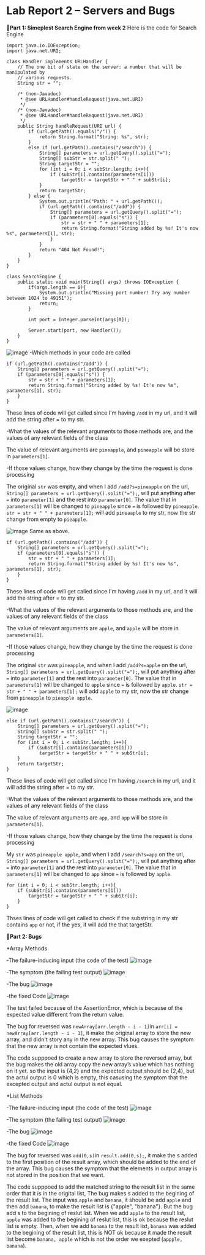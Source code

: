 # Lab Report 2 – Servers and Bugs



**🌟Part 1: Simeplest Search Engine from week 2**
Here is the code for Search Engine
```
import java.io.IOException;
import java.net.URI;

class Handler implements URLHandler {
    // The one bit of state on the server: a number that will be manipulated by
    // various requests.
    String str = "";

    /* (non-Javadoc)
     * @see URLHandler#handleRequest(java.net.URI)
     */
    /* (non-Javadoc)
     * @see URLHandler#handleRequest(java.net.URI)
     */
    public String handleRequest(URI url) {
        if (url.getPath().equals("/")) {
            return String.format("String: %s", str);
        } 
        else if (url.getPath().contains("/search")) {
            String[] parameters = url.getQuery().split("=");
            String[] subStr = str.split(" ");
            String targetStr = "";
            for (int i = 0; i < subStr.length; i++){
                if (subStr[i].contains(parameters[1]))
                    targetStr = targetStr + " " + subStr[i];
            }
            return targetStr;
        } else {
            System.out.println("Path: " + url.getPath());
            if (url.getPath().contains("/add")) {
                String[] parameters = url.getQuery().split("=");
                if (parameters[0].equals("s")) {
                    str = str + " " + parameters[1];
                    return String.format("String added by %s! It's now %s", parameters[1], str);    
                }
            }
            return "404 Not Found!";
        }
    }
}

class SearchEngine {
    public static void main(String[] args) throws IOException {
        if(args.length == 0){
            System.out.println("Missing port number! Try any number between 1024 to 49151");
            return;
        }

        int port = Integer.parseInt(args[0]);

        Server.start(port, new Handler());
    }
}

```

![image](ScreenShotLab2-1.png)
-Which methods in your code are called
```
if (url.getPath().contains("/add")) {
    String[] parameters = url.getQuery().split("=");
    if (parameters[0].equals("s")) {
        str = str + " " + parameters[1];
        return String.format("String added by %s! It's now %s", parameters[1], str);    
    }
}
```
These lines of code will get called since I'm having `/add` in my url, and it will add the string after = to my str.

-What the values of the relevant arguments to those methods are, and the values of any relevant fields of the class

The value of relevant arguments are `pineapple`,  and `pineapple` will be store in `parameters[1]`.

-If those values change, how they change by the time the request is done processing

The original `str` was empty, and when I add `/add?s=pineapple` on the url, `String[] parameters = url.getQuery().split("=");`, will put anything after `=` into `parameter[1]` and the rest into `parameter[0]`. The value that in `parameters[1]` will be changed to `pineapple` since `=` is followed by `pineapple`.  `str = str + " " + parameters[1];` will add `pineaaple` to my str, now the str change from empty to `pieapple`.

![image](ScreenShotLab2-2.png)
Same as above. 
```
if (url.getPath().contains("/add")) {
    String[] parameters = url.getQuery().split("=");
    if (parameters[0].equals("s")) {
        str = str + " " + parameters[1];
        return String.format("String added by %s! It's now %s", parameters[1], str);    
    }
}
```
These lines of code will get called since I'm having `/add` in my url, and it will add the string after = to my str.

-What the values of the relevant arguments to those methods are, and the values of any relevant fields of the class

The value of relevant arguments are `apple`,  and `apple` will be store in `parameters[1]`.

-If those values change, how they change by the time the request is done processing

The original `str` was `pineapple`, and when I add `/add?s=apple` on the url, `String[] parameters = url.getQuery().split("=");`, will put anything after `=` into `parameter[1]` and the rest into `parameter[0]`. The value that in `parameters[1]` will be changed to `apple` since `=` is followed by `apple`.  `str = str + " " + parameters[1];` will add `apple` to my str, now the str change from `pineapple` to `pieapple apple`.




![image](ScreenShotLab2-3.png)
```
else if (url.getPath().contains("/search")) {
    String[] parameters = url.getQuery().split("=");
    String[] subStr = str.split(" ");
    String targetStr = "";
    for (int i = 0; i < subStr.length; i++){
        if (subStr[i].contains(parameters[1]))
            targetStr = targetStr + " " + subStr[i];
    }
    return targetStr;
}
```

These lines of code will get called since I'm having `/search` in my url, and it will add the string after = to my str.

-What the values of the relevant arguments to those methods are, and the values of any relevant fields of the class

The value of relevant arguments are `app`,  and `app` will be store in `parameters[1]`.

-If those values change, how they change by the time the request is done processing

My `str` was `pineapple apple`, and when I add `/search?s=app` on the url, `String[] parameters = url.getQuery().split("=");`, will put anything after `=` into `parameter[1]` and the rest into `parameter[0]`. The value that in `parameters[1]` will be changed to `app` since `=` is followed by `apple`.  

```
for (int i = 0; i < subStr.length; i++){        
    if (subStr[i].contains(parameters[1]))
        targetStr = targetStr + " " + subStr[i];
    }
}
```
Thses lines of code will get called to check if the substring in my str contains `app` or not, if the yes, it will add the that targetStr. 



**🌟Part 2: Bugs**

*Array Methods


-The failure-inducing input (the code of the test)
![image](ScreenShotLab2-4.png)


-The symptom (the failing test output)
![image](ScreenShotLab2-6.png)

-The bug
![image](ScreenShotLab2-8.png)

-the fixed Code
![image](ScreenShotLab2-7.png)


The test failed because of the AssertionError, which is because of the expected value different from the return value.


The bug for reversed was `newArray[arr.length - i - 1]`in `arr[i] = newArray[arr.length - i - 1]`, it make the original array to store the new array, and didn't story any in the new array.  This bug causes the symptom that the new array is not contain the expected vlues.

The code supppoed to create a new array to store the reversed array, but the bug makes the old array copy the new array’s value which has nothing on it yet. so the input is {4,2} and the expected output should be {2,4}, but the actul output is 0 which is empty, this casusing the symptom that the excepted output and actul output is not equal.



*List Methods


-The failure-inducing input (the code of the test)
![image](ScreenShotLab2-9.png)


-The symptom (the failing test output)
![image](ScreenShotLab2-10.png)

-The bug
![image](ScreenShotLab2-11.png)

-the fixed Code
![image](ScreenShotLab2-12.png)


The bug for reversed was `add(0,s)`in `result.add(0,s);`, it make the s added to the first position of the result array, which should be added to the end of the array.  This bug causes the symptom that the elements in output array is not stored in the position that we want.

The code supppoed to add the matched string to the result list in the same order that it is in the origital list, The bug makes s added to the begining of the result list. The input was `apple` and `banana`, it should be add `apple` and then add `banana`, to make the result list is {"apple", "banana"}. But the bug add s to the begining of reslut list. When we add `apple` to the result list, `apple` was added to the begining of reslut list, this is ok because the reslut list is empty. Then, when we add `banana` to the result list, `banana` was added to the begining of the result list, this is NOT ok because it made the result list become `banana, apple` which is not the order we exepted (`appple, banana`).










